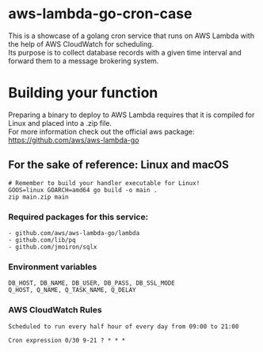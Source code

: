 # aws-lambda-go-cron-case

This is a showcase of a golang cron service that runs on AWS Lambda with the help of AWS CloudWatch for scheduling.   
Its purpose is to collect database records with a given time interval and forward them to a message brokering system.

# Building your function

Preparing a binary to deploy to AWS Lambda requires that it is compiled for Linux and placed into a .zip file.  
For more information check out the official aws package: https://github.com/aws/aws-lambda-go

## For the sake of reference: Linux and macOS
``` shell
# Remember to build your handler executable for Linux!
GOOS=linux GOARCH=amd64 go build -o main .
zip main.zip main
```

### Required packages for this service:
```
- github.com/aws/aws-lambda-go/lambda
- github.com/lib/pq
- github.com/jmoiron/sqlx
```

### Environment variables
```
DB_HOST, DB_NAME, DB_USER, DB_PASS, DB_SSL_MODE
Q_HOST, Q_NAME, Q_TASK_NAME, Q_DELAY
```

### AWS CloudWatch Rules
```
Scheduled to run every half hour of every day from 09:00 to 21:00

Cron expression 0/30 9-21 ? * * *
```